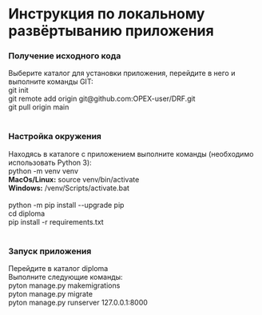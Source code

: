 <h1>Инструкция по локальному развёртыванию приложения</h1>

<h3>Получение исходного кода</h3>
Выберите каталог для установки приложения, перейдите в него и выполните команды GIT:<br>
git init<br>
git remote add origin git@github.com:OPEX-user/DRF.git<br>
git pull origin main<br>
<br>
<h3>Настройка окружения</h3>
Находясь в каталоге с приложением выполните команды (необходимо использовать Python 3):<br>
python -m venv venv<br>
<b>MacOs/Linux:</b> source venv/bin/activate<br>
<b>Windows:</b> /venv/Scripts/activate.bat<br> 
<br>
python -m pip install --upgrade pip<br>
cd diploma<br>
pip install -r requirements.txt<br>
<br>
<h3>Запуск приложения</h3>
Перейдите в каталог diploma<br>
Выполните следующие команды:<br>
pyton manage.py makemigrations<br>
pyton manage.py migrate<br>
pyton manage.py runserver 127.0.0.1:8000<br>